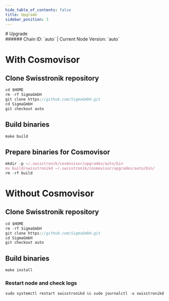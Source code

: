 ```yaml
---
hide_table_of_contents: false
title: Upgrade
sidebar_position: 3
---
```


<div class="h1-with-icon icon-swisstronik">
# Upgrade
</div>
###### Chain ID: `auto` | Current Node Version: `auto`

# With Cosmovisor
## Clone Swisstronik repository
```js
cd $HOME
rm -rf SigmaGmbH
git clone https://github.com/SigmaGmbH.git
cd SigmaGmbH
git checkout auto
 ```

## Build binaries
```js
make build
 ```

## Prepare binaries for Cosmovisor
```js
mkdir -p ~/.swisstronik/cosmovisor/upgrades/auto/bin
mv build/swisstronikd ~/.swisstronik/cosmovisor/upgrades/auto/bin/
rm -rf build
```

# Without Cosmovisor
## Clone Swisstronik repository
```js
cd $HOME
rm -rf SigmaGmbH
git clone https://github.com/SigmaGmbH.git
cd SigmaGmbH
git checkout auto
 ```

## Build binaries
```js
make install
 ```

### Restart node and check logs
```js
sudo systemctl restart swisstronikd && sudo journalctl -u swisstronikd -f --no-hostname -o cat
```